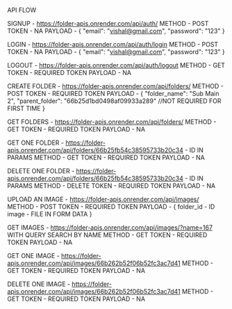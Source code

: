 API FLOW

SIGNUP - https://folder-apis.onrender.com/api/auth/
METHOD - POST
TOKEN - NA
PAYLOAD - {
    "email": "vishal@gmail.com",
    "password": "123"
}



LOGIN - https://folder-apis.onrender.com/api/auth/login
METHOD - POST
TOKEN - NA
PAYLOAD - {
    "email": "vishal@gmail.com",
    "password": "123"
}


LOGOUT - https://folder-apis.onrender.com/api/auth/logout
METHOD - GET
TOKEN - REQUIRED TOKEN
PAYLOAD - NA


CREATE FOLDER - https://folder-apis.onrender.com/api/folders/
METHOD - POST
TOKEN - REQUIRED TOKEN
PAYLOAD - {
    "folder_name": "Sub Main 2",
    "parent_folder": "66b25d1bd0498af09933a289"   //NOT REQUIRED FOR FIRST TIME
}



GET FOLDERS - https://folder-apis.onrender.com/api/folders/
METHOD - GET
TOKEN - REQUIRED TOKEN
PAYLOAD - NA


GET ONE FOLDER - https://folder-apis.onrender.com/api/folders/66b25fb54c38595733b20c34  - ID IN PARAMS
METHOD - GET
TOKEN - REQUIRED TOKEN
PAYLOAD - NA


DELETE ONE FOLDER - https://folder-apis.onrender.com/api/folders/66b25fb54c38595733b20c34  - ID IN PARAMS
METHOD - DELETE
TOKEN - REQUIRED TOKEN
PAYLOAD - NA


UPLOAD AN IMAGE - https://folder-apis.onrender.com/api/images/
METHOD - POST
TOKEN - REQUIRED TOKEN
PAYLOAD - {
        folder_id - ID
        image - FILE IN FORM DATA
}


GET IMAGES - https://folder-apis.onrender.com/api/images/?name=167   WITH QUERY SEARCH BY NAME
METHOD - GET
TOKEN - REQUIRED TOKEN
PAYLOAD - NA

GET ONE IMAGE - https://folder-apis.onrender.com/api/images/66b262b52f06b52fc3ac7d41
METHOD - GET
TOKEN - REQUIRED TOKEN
PAYLOAD - NA


DELETE ONE IMAGE - https://folder-apis.onrender.com/api/images/66b262b52f06b52fc3ac7d41
METHOD - GET
TOKEN - REQUIRED TOKEN
PAYLOAD - NA




